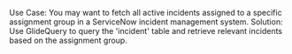 
Use Case: You may want to fetch all active incidents assigned to a specific assignment group in a ServiceNow incident management system.
Solution: Use GlideQuery to query the 'incident' table and retrieve relevant incidents based on the assignment group.
